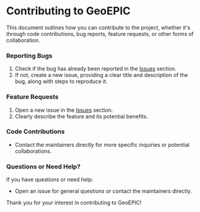 # Contributing to GeoEPIC

This document outlines how you can contribute to the project, whether it's through code contributions, bug reports, feature requests, or other forms of collaboration.

### Reporting Bugs

1. Check if the bug has already been reported in the [Issues](https://github.com/smarsGroup/geo_epic_win/issues) section.
2. If not, create a new issue, providing a clear title and description of the bug, along with steps to reproduce it.

### Feature Requests
1. Open a new issue in the [Issues](https://github.com/smarsGroup/geo_epic_win/issues) section.
3. Clearly describe the feature and its potential benefits.

### Code Contributions
- Contact the maintainers directly for more specific inquiries or potential collaborations.

### Questions or Need Help?

If you have questions or need help:

- Open an issue for general questions or contact the maintainers directly.

Thank you for your interest in contributing to GeoEPIC!
